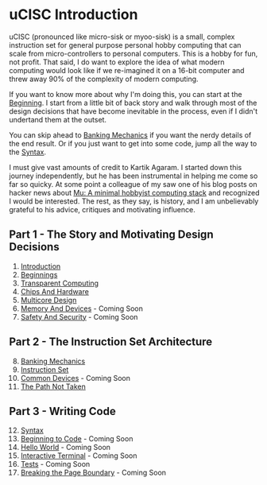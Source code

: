 # uCISC Introduction

uCISC (pronounced like micro-sisk or myoo-sisk) is a small, complex instruction
set for general purpose personal hobby computing that can scale from
micro-controllers to personal computers. This is a hobby for fun, not profit. That
said, I do want to explore the idea of what modern computing would look like if we
re-imagined it on a 16-bit computer and threw away 90% of the complexity of modern
computing.

If you want to know more about why I'm doing this, you can start at the
[Beginning](02_Beginnings.md). I start from a little bit of back story and walk
through most of the design decisions that have become inevitable in the process,
even if I didn't undertand them at the outset.

You can skip ahead to [Banking Mechanics](08_Banking_Mechanics.md) if you want the
nerdy details of the end result. Or if you just want to get into some code, jump all
the way to the [Syntax](12_Syntax.md).

I must give vast amounts of credit to Kartik Agaram. I started down this journey
independently, but he has been instrumental in helping me come so far so quicky. At
some point a colleague of my saw one of his blog posts on hacker news about
[Mu: A minimal hobbyist computing stack](http://akkartik.name/post/mu-2019-1) and
recognized I would be interested. The rest, as they say, is history, and I am
unbelievably grateful to his advice, critiques and motivating influence.

## Part 1 - The Story and Motivating Design Decisions

1. [Introduction](01_Introduction.md)
2. [Beginnings](02_Beginnings.md)
3. [Transparent Computing](03_Transparent_Computing.md)
4. [Chips And Hardware](04_Chips_And_Hardware.md)
5. [Multicore Design](05_Multicore_Design.md)
6. [Memory And Devices](06_Memory_And_Devices.md) - Coming Soon
7. [Safety And Security](07_Safety_And_Security.md) - Coming Soon

## Part 2 - The Instruction Set Architecture

8. [Banking Mechanics](08_Banking_Mechanics.md)
9. [Instruction Set](09_Instruction_Set.md)
10. [Common Devices](10_Common_Devices.md) - Coming Soon
11. [The Path Not Taken](11_The_Path_Not_Taken.md)

## Part 3 - Writing Code

12. [Syntax](12_Syntax.md)
13. [Beginning to Code](13_Beginning_To_Code.md) - Coming Soon
14. [Hello World](14_Hello_World.md) - Coming Soon
15. [Interactive Terminal](15_Interactive_Terminal.md) - Coming Soon
16. [Tests](16_Tests.md) - Coming Soon
17. [Breaking the Page Boundary](17_Breaking_The_Page_Boundary.md) - Coming Soon

